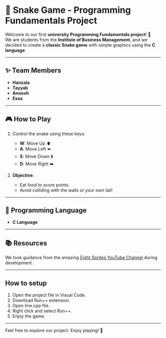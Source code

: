 # 🐍 Snake Game - Programming Fundamentals Project  

Welcome to our first **university Programming Fundamentals project**! 🎉  
We are students from the **Institute of Business Management**, and we decided to create a **classic Snake game** with simple graphics using the **C language**.  

---

## ✨ Team Members  
- **Hanzala**  
- **Tayyab**  
- **Anoosh**  
- **Essa**  

---

## 🎮 How to Play  
1. Control the snake using these keys:  
   - **W**: Move Up ⬆️  
   - **A**: Move Left ⬅️  
   - **S**: Move Down ⬇️  
   - **D**: Move Right ➡️  

2. **Objective**:  
   - Eat food to score points.  
   - Avoid colliding with the walls or your own tail!  

---

## 🔧 Programming Language  
- **C Language**  

---

## 📚 Resources  
We took guidance from the amazing [Eight Sprites YouTube Channel](https://www.youtube.com/@eightsprites) during development.  

---

## How to setup 
1. Open the project file in Visual Code.
2. Download Run++ extension.
3. Open line.cpp file.
4. Right click and select Run++.
5. Enjoy the game.

---

Feel free to explore our project. Enjoy playing! 🚀
